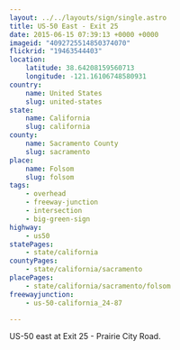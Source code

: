 ```yaml
---
layout: ../../layouts/sign/single.astro
title: US-50 East - Exit 25
date: 2015-06-15 07:39:13 +0000 +0000
imageid: "4092725514850374070"
flickrid: "19463544403"
location:
    latitude: 38.64208159560713
    longitude: -121.16106748580931
country:
    name: United States
    slug: united-states
state:
    name: California
    slug: california
county:
    name: Sacramento County
    slug: sacramento
place:
    name: Folsom
    slug: folsom
tags:
    - overhead
    - freeway-junction
    - intersection
    - big-green-sign
highway:
    - us50
statePages:
    - state/california
countyPages:
    - state/california/sacramento
placePages:
    - state/california/sacramento/folsom
freewayjunction:
    - us-50-california_24-87

---
```

US-50 east at Exit 25 - Prairie City Road.